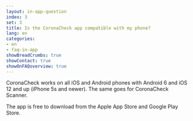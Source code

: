 ```yaml
---
layout: in-app-question
index: 3
set: 3
title: Is the CoronaCheck app compatible with my phone?
lang: en
categories:
- en
- faq-in-app
showBreadCrumbs: true
showContact: true
showOnFAQoverview: true
---
```

CoronaCheck works on all iOS and Android phones with Android 6 and iOS 12 and up (iPhone 5s and newer). The same goes for CoronaCheck Scanner.

The app is free to download from the Apple App Store and Google Play Store.
